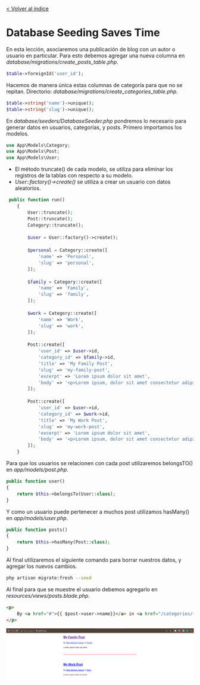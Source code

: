 [< Volver al índice](/docs/readme.md)

# Database Seeding Saves Time

En esta lección, asociaremos una publicación de blog con un autor o usuario en particular. Para esto debemos agregar una nueva columna en *database/migrations/create_posts_table.php*.

```php
$table->foreignId('user_id');
```
Hacemos de manera única estas columnas de categoría para que no se repitan. Directorio: *database/migrations/create_categories_table.php*.
```php    
$table->string('name')->unique();
$table->string('slug')->unique();
```
En *database/seeders/DatabaseSeeder.php* pondremos lo necesario para generar datos en usuarios, categorías, y posts. Primero importamos los modelos. 
```php  
use App\Models\Category;
use App\Models\Post;
use App\Models\User;
```
- El método truncate() de cada modelo, se utiliza para eliminar los registros de la tablas con respecto a su modelo.
- *User::factory()->create()* se utiliza a crear un usuario con datos aleatorios. 

```php   
 public function run()
    {
        User::truncate();
        Post::truncate();
        Category::truncate();

        $user = User::factory()->create();

        $personal = Category::create([
            'name' => 'Personal',
            'slug' => 'personal',
        ]);

        $family = Category::create([
            'name' => 'Family',
            'slug' => 'family',
        ]);

        $work = Category::create([
            'name' => 'Work',
            'slug' => 'work',
        ]);

        Post::create([
            'user_id' => $user->id,
            'category_id' => $family->id,
            'title' => 'My Family Post',
            'slug' => 'my-family-post',
            'excerpt' => 'Lorem ipsum dolor sit amet',
            'body' => '<p>Lorem ipsum, dolor sit amet consectetur adipisicing elit. Unde alias animi distinctio vel officiis maiores, sed officia sint incidunt, porro eos veniam accusantium aspernatur eius excepturi neque impedit numquam nemo!</p>',
        ]);

        Post::create([
            'user_id' => $user->id,
            'category_id' => $work->id,
            'title' => 'My Work Post',
            'slug' => 'my-work-post',
            'excerpt' => 'Lorem ipsum dolor sit amet',
            'body' => '<p>Lorem ipsum, dolor sit amet consectetur adipisicing elit. Unde alias animi distinctio vel officiis maiores, sed officia sint incidunt, porro eos veniam accusantium aspernatur eius excepturi neque impedit numquam nemo!</p>',
        ]);
    }
```
Para que los usuarios se relacionen con cada post utilizaremos belongsTO() en *app/models/post.php*.
```php   
public function user()
{
    return $this->belongsTo(User::class);
}
```
Y como un usuario puede pertenecer a muchos post utilizamos hasMany() en *app/models/user.php*.
```php   
public function posts() 
{
    return $this->hasMany(Post::class);
}

```
Al final utilizaremos el siguiente comando para borrar nuestros datos, y agregar los nuevos cambios. 

```bash 
php artisan migrate:fresh --seed
```
Al final para que se muestre el usuario debemos agregarlo en *resources/views/posts.blade.php*.
```html
<p>
    By <a href="#">{{ $post->user->name}}</a> in <a href="/categories/{{$post->category->slug}}">{{ $post->category->name}}</a>
</p>
```

![image](./images/Usuario%20por%20post%20ep27.png "Usuario por post")